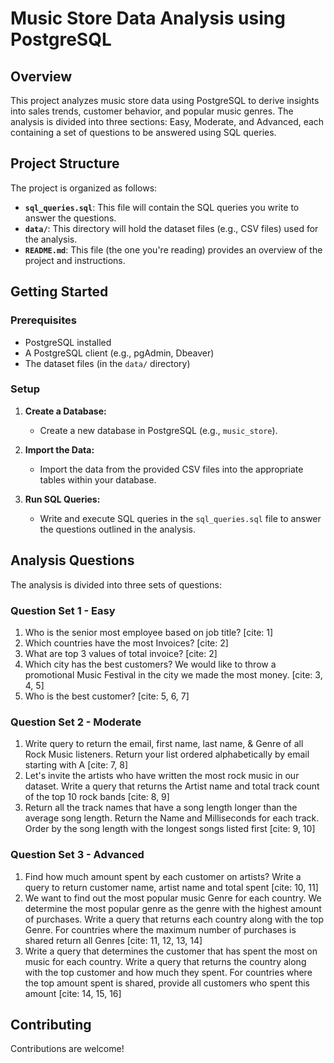 # Music Store Data Analysis using PostgreSQL

## Overview

This project analyzes music store data using PostgreSQL to derive insights into sales trends, customer behavior, and popular music genres. The analysis is divided into three sections: Easy, Moderate, and Advanced, each containing a set of questions to be answered using SQL queries.

## Project Structure

The project is organized as follows:

* **`sql_queries.sql`**: This file will contain the SQL queries you write to answer the questions.
* **`data/`**: This directory will hold the dataset files (e.g., CSV files) used for the analysis.
* **`README.md`**: This file (the one you're reading) provides an overview of the project and instructions.

## Getting Started

### Prerequisites

* PostgreSQL installed
* A PostgreSQL client (e.g., pgAdmin, Dbeaver)
* The dataset files (in the `data/` directory)

### Setup

1.  **Create a Database:**
    
    * Create a new database in PostgreSQL (e.g., `music_store`).
2.  **Import the Data:**
    
    * Import the data from the provided CSV files into the appropriate tables within your database.
3.  **Run SQL Queries:**
    
    * Write and execute SQL queries in the `sql_queries.sql` file to answer the questions outlined in the analysis.

## Analysis Questions

The analysis is divided into three sets of questions:

### Question Set 1 - Easy

1.  Who is the senior most employee based on job title? [cite: 1]
2.  Which countries have the most Invoices? [cite: 2]
3.  What are top 3 values of total invoice? [cite: 2]
4.  Which city has the best customers? We would like to throw a promotional Music Festival in the city we made the most money. [cite: 3, 4, 5]
5.  Who is the best customer? [cite: 5, 6, 7]

### Question Set 2 - Moderate

1.  Write query to return the email, first name, last name, & Genre of all Rock Music listeners. Return your list ordered alphabetically by email starting with A [cite: 7, 8]
2.  Let's invite the artists who have written the most rock music in our dataset. Write a query that returns the Artist name and total track count of the top 10 rock bands [cite: 8, 9]
3.  Return all the track names that have a song length longer than the average song length. Return the Name and Milliseconds for each track. Order by the song length with the longest songs listed first [cite: 9, 10]

### Question Set 3 - Advanced

1.  Find how much amount spent by each customer on artists? Write a query to return customer name, artist name and total spent [cite: 10, 11]
2.  We want to find out the most popular music Genre for each country. We determine the most popular genre as the genre with the highest amount of purchases. Write a query that returns each country along with the top Genre. For countries where the maximum number of purchases is shared return all Genres [cite: 11, 12, 13, 14]
3.  Write a query that determines the customer that has spent the most on music for each country. Write a query that returns the country along with the top customer and how much they spent. For countries where the top amount spent is shared, provide all customers who spent this amount [cite: 14, 15, 16]



## Contributing

Contributions are welcome!
